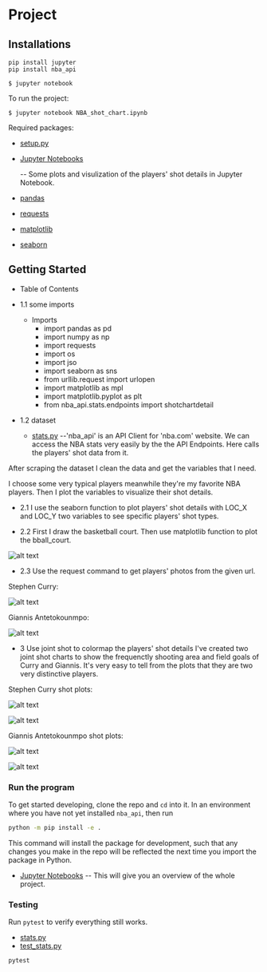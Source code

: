 # Project

## Installations
```commandline
pip install jupyter
pip install nba_api
```
```commandline
$ jupyter notebook
```
To run the project:
```commandline
$ jupyter notebook NBA_shot_chart.ipynb
```

Required packages:
- [setup.py](https://github.com/JTL66/project/blob/main/setup.py)
- [Jupyter Notebooks](https://github.com/JTL66/project/blob/main/NBA_shot_chart.ipynb) 
   
   -- Some plots and visulization of the players' shot details in Jupyter Notebook.
- [pandas](https://pandas.pydata.org/)
- [requests](https://requests.readthedocs.io/en/master/)
- [matplotlib](https://matplotlib.org/tutorials/introductory/sample_plots.html)
- [seaborn](https://seaborn.pydata.org/)

## Getting Started
- Table of Contents
- 1.1 some imports
    - Imports
        - import pandas as pd
        - import numpy as np
        - import requests
        - import os
        - import jso
        - import seaborn as sns
        - from urllib.request import urlopen
        - import matplotlib as mpl
        - import matplotlib.pyplot as plt
        - from nba_api.stats.endpoints import shotchartdetail
        
- 1.2 dataset
    - [stats.py](https://github.com/JTL66/project/blob/main/stats.py) --'nba_api' is an API Client for 'nba.com' website. We can access the NBA stats very easily by the the API Endpoints. Here calls the players' shot data from it.

After scraping the dataset I clean the data and get the variables that I need.
 
I choose some very typical players meanwhile they're my favorite NBA players. Then I plot the variables to visualize their shot details.

- 2.1
I use the seaborn function to plot players' shot details with LOC_X and LOC_Y two variables to see specific players' shot types.

- 2.2
First I draw the basketball court. Then use matplotlib function to plot the bball_court.

![alt text](https://github.com/JTL66/project/blob/main/bball_court.png "Logo Title Text 3")

- 2.3
Use the request command to get players' photos from the given url.

Stephen Curry: 

![alt text](https://github.com/JTL66/project/blob/main/201939.png "Logo Title Text 1")

Giannis Antetokounmpo: 

![alt text](https://github.com/JTL66/project/blob/main/203507.png "Logo Title Text 2")


- 3
Use joint shot to colormap the players' shot details
I've created two joint shot charts to show the frequenctly shooting area and field goals of Curry and Giannis. It's very easy to tell from the plots that they are two very distinctive players.

Stephen Curry shot plots:

![alt text](https://github.com/JTL66/project/blob/main/curryshot.png "Logo Title Text 4")

![alt text](https://github.com/JTL66/project/blob/main/curryshot1.png "Logo Title Text 5")

Giannis Antetokounmpo shot plots:

![alt text](https://github.com/JTL66/project/blob/main/giannisshot.png "Logo Title Text 6")

![alt text](https://github.com/JTL66/project/blob/main/giannisshot1.png "Logo Title Text 7")


### Run the program
To get started developing, clone the repo and `cd` into it.
In an environment where you have not yet installed `nba_api`, then run
```bash
python -m pip install -e .
```
This command will install the package for development, such that any changes you make in the repo will be reflected the next time you import the package in Python.

- [Jupyter Notebooks](https://github.com/JTL66/project/blob/main/NBA_shot_chart.ipynb) -- This will give you an overview of the whole project.

### Testing
Run `pytest` to verify everything still works.
- [stats.py](https://github.com/JTL66/project/blob/main/stats.py)
- [test_stats.py](https://github.com/JTL66/project/blob/main/test_stats.py)
```bash
pytest
```